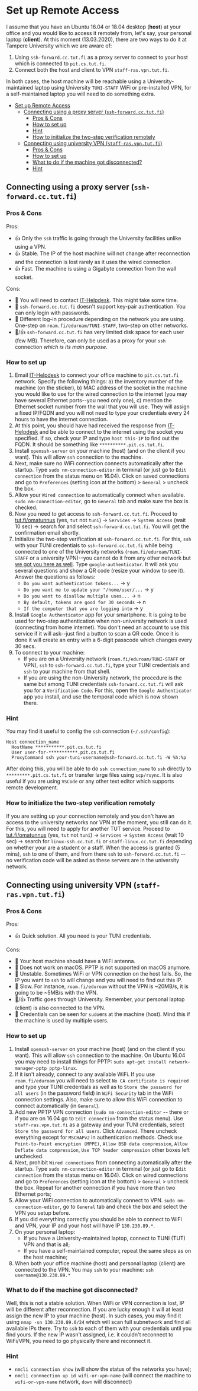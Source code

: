 # Set up Remote Access

I assume that you have an Ubuntu 16.04 or 18.04 desktop (**host**) at your office and you would like to access it remotely from, let's say, your personal laptop (**client**). At this moment (13.03.2020), there are two ways to do it at Tampere University which we are aware of: 

1. Using `ssh-forward.cc.tut.fi` as a proxy server to connect to your host which is connected to `pit.cs.tut.fi`.
2. Connect both the host and client to VPN `staff-ras.vpn.tut.fi`. 

In both cases, the host machine will be reachable using a University-maintained laptop using University `TUNI-STAFF` WiFi or pre-installed VPN, for a self-maintained laptop you will need to do something extra.

- [Set up Remote Access](#set-up-remote-access)
  - [Connecting using a proxy server (`ssh-forward.cc.tut.fi`)](#connecting-using-a-proxy-server-ssh-forwardcctutfi)
    - [Pros & Cons](#pros--cons)
    - [How to set up](#how-to-set-up)
    - [Hint](#hint)
    - [How to initialize the two-step verification remotely](#how-to-initialize-the-two-step-verification-remotely)
  - [Connecting using university VPN (`staff-ras.vpn.tut.fi`)](#connecting-using-university-vpn-staff-rasvpntutfi)
    - [Pros & Cons](#pros--cons-1)
    - [How to set up](#how-to-set-up-1)
    - [What to do if the machine got disconnected?](#what-to-do-if-the-machine-got-disconnected)
    - [Hint](#hint-1)

## Connecting using a proxy server (`ssh-forward.cc.tut.fi`)

### Pros & Cons
Pros:
- :+1: Only the `ssh` traffic is going through the University facilities unlike using a VPN.
- :+1: Stable. The IP of the host machine will not change after reconnection and the connection is lost rarely as it uses the wired connection.
- :+1: Fast. The machine is using a Gigabyte connection from the wall socket.

Cons:
- :hankey: You will need to contact [IT-Helpdesk](it-helpdesk@tuni.fi). This might take some time.
- :hankey: `ssh-forward.cc.tut.fi` doesn't support key-pair authentication. You can only login with passwords.
- :hankey: Different log-in procedure depending on the network you are using. One-step on `roam.fi/eduroam/TUNI-STAFF`, two-step on other networks.
- :hankey:/:+1: `ssh-forward.cc.tut.fi` has very limited disk space for each user (few MB). Therefore, can only be used as a proxy for your `ssh` connection *which is its main purpose*.

### How to set up
1. Email [IT-Helpdesk](it-helpdesk@tuni.fi) to connect your office machine to `pit.cs.tut.fi` network. Specify the following things: a) the inventory number of the machine (on the sticker), b) MAC address of the socket in the machine you would like to use for the wired connection to the internet (you may have several Ethernet ports--you need only one), c) mention the Ethernet socket number from the wall that you will use. They will assign a fixed IP/FQDN and you will not need to type your credentials every 24 hours to have the internet connection.
2. At this point, you should have had received the response from [IT-Helpdesk](it-helpdesk@tuni.fi) and be able to connect to the internet using the socket you specified. If so, check your IP and type `host this-IP` to find out the FQDN. It should be something like `**********.pit.cs.tut.fi`.
3. Install `openssh-server` on your machine (host) (and on the client if you want). This will allow `ssh` connection to the machine. 
4. Next, make sure no WiFi connection connects automatically after the startup. Type `sudo nm-connection-editor` in terminal (or just go to `Edit connection` from the status menu on 16.04). Click on saved connections and go to `Preferences` (setting icon at the bottom) > `General` > uncheck the box.
5. Allow your `Wired connection` to automatically connect when available. `sudo nm-connection-editor`, go to `General` tab and make sure the box is checked.
6. Now you need to get access to `ssh-forward.cc.tut.fi`. Proceed to [tut.fi/omatunnus](https://www.tut.fi/omatunnus) (yes, `tut` not `tuni`) -> `Services` -> `System Access` (wait 10 sec) -> search for and select `ssh-forward.cc.tut.fi`. You will get the confirmation email shortly.
7. Initialize the two-step verification at `ssh-forward.cc.tut.fi`. For this, `ssh` with your TUNI credentials to `ssh-forward.cc.tut.fi` while being connected to one of the University networks (`roam.fi/eduroam/TUNI-STAFF` or a university VPN)--you cannot do it from any other network but [we got you here as well](#how-to-initialize-the-two-step-verification-remotely). Type `google-authenticator`. It will ask you several questions and show a QR code (resize your window to see it). Answer the questions as follows:
	- `Do you want authentication tokens...` -> y
	- `Do you want me to update your "/home/user/...` -> y
	- `Do you want to disallow multiple uses...` -> n
	- `By default, tokens are good for 30 seconds` -> n
	- `If the computer that you are logging into` -> y
8. Install `Google Authenticator` app for your smartphone. It is going to be used for two-step authentication when non-university network is used (connecting from home internet). You don't need an account to use this service if it will ask--just find a button to scan a QR code. Once it is done it will create an entry with a 6-digit passcode which changes every 30 secs.
9. To connect to your machine:
	- If you are on a University network (`roam.fi/eduroam/TUNI-STAFF` or VPN), `ssh` to `ssh-forward.cc.tut.fi`, type your TUNI credentials and `ssh` to your machine from that shell.
	- If you are using the non-University network, the procedure is the same but among TUNI credentials `ssh-forward.cc.tut.fi` will ask you for a `Verification Code`. For this, open the `Google Authenticator` app you install, and use the temporal code which is now shown there.

### Hint
You may find it useful to config the `ssh` connection (`~/.ssh/config`):
```
Host connection_name
  HostName ***********.pit.cs.tut.fi
  User user-for-***********.pit.cs.tut.fi
  ProxyCommand ssh your-tuni-username@ssh-forward.cc.tut.fi -W %h:%p
```
After doing this, you will be able to do `ssh connection_name` to `ssh` directly to `*********.pit.cs.tut.fi` or transfer large files using `scp/rsync`. It is also useful if you are using `VSCode` or any other text editor which supports remote development. 

### How to initialize the two-step verification remotely
If you are setting up your connection remotely and you don't have an access to the university networks nor VPN at the moment, you still can do it. For this, you will need to apply for another TUT service. Proceed to [tut.fi/omatunnus](https://www.tut.fi/omatunnus) (yes, `tut` not `tuni`) -> `Services` -> `System Access` (wait 10 sec) -> search for `linux-ssh.cc.tut.fi` or `staff-linux.cc.tut.fi` depending on whether your are a student or a staff. When the access is granted (5 mins), `ssh` to one of them, and from there `ssh` to `ssh-forward.cc.tut.fi` -- no verification code will be asked as these servers are in the university network.

## Connecting using university VPN (`staff-ras.vpn.tut.fi`)

### Pros & Cons

Pros:
- :+1: Quick solution. All you need is your TUNI credentials.

Cons:
- :hankey: Your host machine should have a WiFi antenna.
- :hankey: Does not work on macOS. PPTP is not supported on macOS anymore.
- :hankey: Unstable. Sometimes WiFi or VPN connection on the host fails. So, the IP you want to `ssh` to will change and you will need to find out this IP.
- :hankey: Slow. For instance, `roam.fi/eduroam` without the VPN is \~20MB/s, it is going to be \~5MB/s with the VPN.
- :hankey:/:+1: Traffic goes through University. Remember, your personal laptop (client) is also connected to the VPN.
- :hankey: Credentials can be seen for `sudo`ers at the machine (host). Mind this if the machine is used by multiple users.

### How to set up

1. Install `openssh-server` on your machine (host) (and on the client if you want). This will allow `ssh` connection to the machine. On Ubuntu 16.04 you may need to install things for PPTP: `sudo apt-get install network-manager-pptp pptp-linux`.
2. If it isn't already, connect to any available WiFi. If you use `roam.fi/eduroam` you will need to select `No CA certificate is required` and type your TUNI credentials as well as to `Store the password for all users` (in the password field) in `WiFi Security` tab in the WiFi connection settings. Also, make sure to allow this WiFi connection to connect automatically (in `General`).
3. Add new PPTP VPN connection (`sudo nm-connection-editor` -- there or if you are on 16.04 go to `Edit connection` from the status menu). Use `staff-ras.vpn.tut.fi` as a gateway and your TUNI credentials, select `Store the password for all users`. Click `Advanced`. There uncheck everything except for `MSCHAPv2` in authentication methods. Check `Use Point-to-Point encryption (MPPE)`, `Allow BSD data compression`, `Allow Deflate data compression`, `Use TCP header compression` other boxes left unchecked.
4. Next, prohibit `Wired connections` from connecting automatically after the startup. Type `sudo nm-connection-editor` in terminal (or just go to `Edit connection` from the status menu on 16.04). Click on wired connections and go to `Preferences` (setting icon at the bottom) > `General` > uncheck the box. Repeat for another connection if you have more than two Ethernet ports;
5. Allow your WiFi connection to automatically connect to VPN. `sudo nm-connection-editor`, go to `General` tab and check the box and select the VPN you setup before.
6. If you did everything correctly you should be able to connect to WiFi and VPN, your IP and your host will have IP `130.230.89.*`.
7. On your personal laptop:
	- If you have a University-maintained laptop, connect to TUNI (TUT) VPN and that is all;
	- If you have a self-maintained computer, repeat the same steps as on the host machine;
8. When both your office machine (host) and personal laptop (client) are connected to the VPN. You may `ssh` to your machine: `ssh username@130.230.89.*`

### What to do if the machine got disconnected?
Well, this is not a stable solution. When WiFi or VPN connection is lost, IP will be different after reconnection. If you are lucky enough it will at least assign the new IP to your machine (host). In such cases, you may find it using `nmap -sn 130.230.89.0/24` which will scan full subnetwork and find all available IPs there. Try to `ssh` to each of them with your credentials until you find yours. If the new IP wasn't assigned, i.e. it couldn't reconnect to WiFi/VPN, you need to go physically there and reconnect it.

### Hint
- `nmcli connnection show` (will show the status of the networks you have);
- `nmcli connnection up id wifi-or-vpn-name` (will connect the machine to `wifi-or-vpn-name` network, `down` will disconnect)




